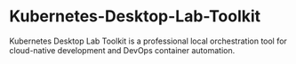 # Kubernetes-Desktop-Lab-Toolkit
Kubernetes Desktop Lab Toolkit is a professional local orchestration tool for cloud-native development and DevOps container automation.
